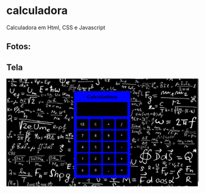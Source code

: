# calculadora
Calculadora em Html, CSS e Javascript


## Fotos:

## Tela
![calculadora](https://github.com/Alexandre-Paulo-Silva/calculadora/blob/main/imagem/calculadora.png)
